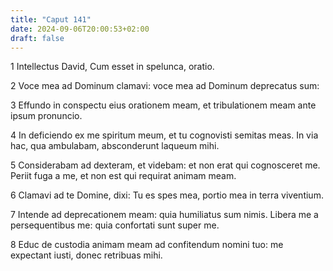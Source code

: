 ```yaml
---
title: "Caput 141"
date: 2024-09-06T20:00:53+02:00
draft: false
---
```



1 Intellectus David, Cum esset in spelunca, oratio.

2 Voce mea ad Dominum clamavi: voce mea ad Dominum deprecatus sum:

3 Effundo in conspectu eius orationem meam, et tribulationem meam ante ipsum pronuncio.

4 In deficiendo ex me spiritum meum, et tu cognovisti semitas meas. In via hac, qua ambulabam, absconderunt laqueum mihi.

5 Considerabam ad dexteram, et videbam: et non erat qui cognosceret me. Periit fuga a me, et non est qui requirat animam meam.

6 Clamavi ad te Domine, dixi: Tu es spes mea, portio mea in terra viventium.

7 Intende ad deprecationem meam: quia humiliatus sum nimis. Libera me a persequentibus me: quia confortati sunt super me.

8 Educ de custodia animam meam ad confitendum nomini tuo: me expectant iusti, donec retribuas mihi.

